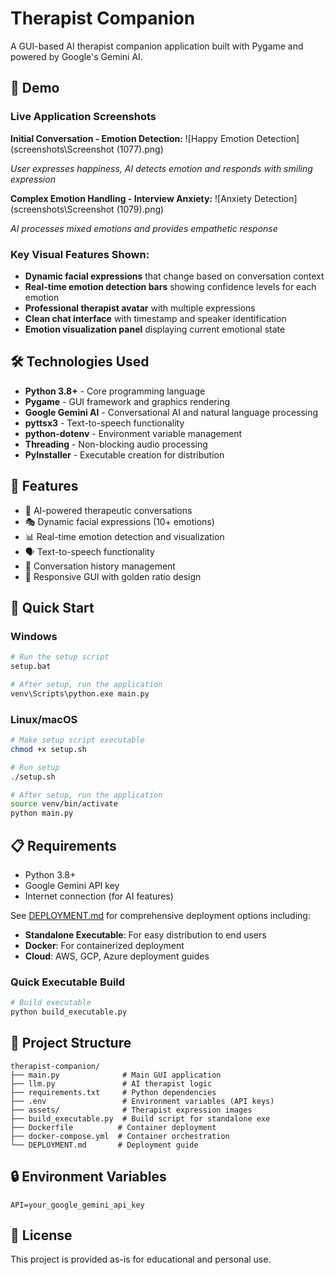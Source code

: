 # Therapist Companion

A GUI-based AI therapist companion application built with Pygame and powered by Google's Gemini AI.

## 🎯 Demo

### Live Application Screenshots

**Initial Conversation - Emotion Detection:**
![Happy Emotion Detection](screenshots\Screenshot (1077).png)

*User expresses happiness, AI detects emotion and responds with smiling expression*



**Complex Emotion Handling - Interview Anxiety:**
![Anxiety Detection](screenshots\Screenshot (1079).png)

*AI processes mixed emotions and provides empathetic response*



### Key Visual Features Shown:
- **Dynamic facial expressions** that change based on conversation context
- **Real-time emotion detection bars** showing confidence levels for each emotion
- **Professional therapist avatar** with multiple expressions
- **Clean chat interface** with timestamp and speaker identification
- **Emotion visualization panel** displaying current emotional state

## 🛠️ Technologies Used

- **Python 3.8+** - Core programming language
- **Pygame** - GUI framework and graphics rendering
- **Google Gemini AI** - Conversational AI and natural language processing
- **pyttsx3** - Text-to-speech functionality
- **python-dotenv** - Environment variable management
- **Threading** - Non-blocking audio processing
- **PyInstaller** - Executable creation for distribution

## 🎨 Features

- 🤖 AI-powered therapeutic conversations
- 🎭 Dynamic facial expressions (10+ emotions)
- 📊 Real-time emotion detection and visualization
- 🗣️ Text-to-speech functionality
- 💬 Conversation history management
- 🎨 Responsive GUI with golden ratio design

## 🚀 Quick Start

### Windows
```bash
# Run the setup script
setup.bat

# After setup, run the application
venv\Scripts\python.exe main.py
```

### Linux/macOS
```bash
# Make setup script executable
chmod +x setup.sh

# Run setup
./setup.sh

# After setup, run the application
source venv/bin/activate
python main.py
```

## 📋 Requirements

- Python 3.8+
- Google Gemini API key
- Internet connection (for AI features)

See [DEPLOYMENT.md](DEPLOYMENT.md) for comprehensive deployment options including:

- **Standalone Executable**: For easy distribution to end users
- **Docker**: For containerized deployment
- **Cloud**: AWS, GCP, Azure deployment guides

### Quick Executable Build
```bash
# Build executable
python build_executable.py
```

## 📁 Project Structure
```
therapist-companion/
├── main.py              # Main GUI application
├── llm.py               # AI therapist logic
├── requirements.txt     # Python dependencies
├── .env                 # Environment variables (API keys)
├── assets/              # Therapist expression images
├── build_executable.py  # Build script for standalone exe
├── Dockerfile          # Container deployment
├── docker-compose.yml  # Container orchestration
└── DEPLOYMENT.md       # Deployment guide
```

## 🔒 Environment Variables
```env
API=your_google_gemini_api_key
```

## 📄 License

This project is provided as-is for educational and personal use.
